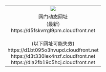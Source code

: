 ﻿<table>
  <tr></tr>
  <tr><td colspan=2 align=center><img src="https://d5fskvrrgl9pm.cloudfront.net/Up/oGate.jpg" /></td></tr>
  <tr><td colspan=2 align=center>网门动态网址<br/>(最新)
<br>https://d5fskvrrgl9pm.cloudfront.net
<br/><br/>(以下网址可能失效)
<br>https://d1bt095o3hvupd.cloudfront.net
<br>https://d3t330lex4nzf.cloudfront.net
<br>https://dla2fb19c5hcj.cloudfront.net
    </td>
  </tr>
</table>

